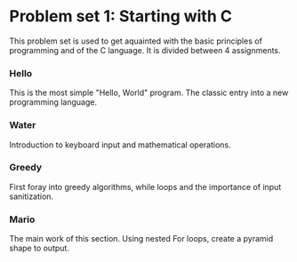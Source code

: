 # Problem set 1: Starting with C

This problem set is used to get aquainted with the basic principles of programming and of the C language. It is divided between 4 assignments. 

### **Hello**
This is the most simple "Hello, World" program. The classic entry into a new programming language.

### **Water**
Introduction to keyboard input and mathematical operations.

### **Greedy**
First foray into greedy algorithms, while loops and the importance of input sanitization.

### **Mario**
The main work of this section. Using nested For loops, create a pyramid shape to output. 